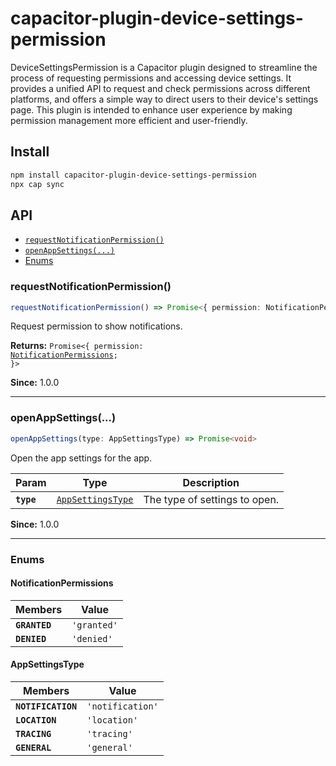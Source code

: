 # capacitor-plugin-device-settings-permission

DeviceSettingsPermission is a Capacitor plugin designed to streamline the process of requesting permissions and accessing device settings. It provides a unified API to request and check permissions across different platforms, and offers a simple way to direct users to their device's settings page. This plugin is intended to enhance user experience by making permission management more efficient and user-friendly.

## Install

```bash
npm install capacitor-plugin-device-settings-permission
npx cap sync
```

## API

<docgen-index>

* [`requestNotificationPermission()`](#requestnotificationpermission)
* [`openAppSettings(...)`](#openappsettings)
* [Enums](#enums)

</docgen-index>

<docgen-api>
<!--Update the source file JSDoc comments and rerun docgen to update the docs below-->

### requestNotificationPermission()

```typescript
requestNotificationPermission() => Promise<{ permission: NotificationPermissions; }>
```

Request permission to show notifications.

**Returns:** <code>Promise&lt;{ permission: <a href="#notificationpermissions">NotificationPermissions</a>; }&gt;</code>

**Since:** 1.0.0

--------------------


### openAppSettings(...)

```typescript
openAppSettings(type: AppSettingsType) => Promise<void>
```

Open the app settings for the app.

| Param      | Type                                                        | Description                   |
| ---------- | ----------------------------------------------------------- | ----------------------------- |
| **`type`** | <code><a href="#appsettingstype">AppSettingsType</a></code> | The type of settings to open. |

**Since:** 1.0.0

--------------------


### Enums


#### NotificationPermissions

| Members       | Value                  |
| ------------- | ---------------------- |
| **`GRANTED`** | <code>'granted'</code> |
| **`DENIED`**  | <code>'denied'</code>  |


#### AppSettingsType

| Members            | Value                       |
| ------------------ | --------------------------- |
| **`NOTIFICATION`** | <code>'notification'</code> |
| **`LOCATION`**     | <code>'location'</code>     |
| **`TRACING`**      | <code>'tracing'</code>      |
| **`GENERAL`**      | <code>'general'</code>      |

</docgen-api>
